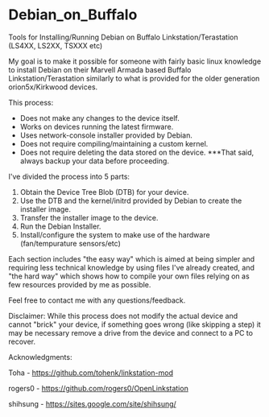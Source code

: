 # Debian_on_Buffalo
Tools for Installing/Running Debian on Buffalo Linkstation/Terastation (LS4XX, LS2XX, TSXXX etc) 

My goal is to make it possible for someone with fairly basic linux knowledge to install Debian on their Marvell Armada based Buffalo Linkstation/Terastation similarly to what is provided for the older generation orion5x/Kirkwood devices.

This process:
- Does not make any changes to the device itself.
- Works on devices running the latest firmware.
- Uses network-console installer provided by Debian.
- Does not require compiling/maintaining a custom kernel.
- Does not require deleting the data stored on the device.
***That said, always backup your data before proceeding.

I've divided the process into 5 parts:

1. Obtain the Device Tree Blob (DTB) for your device.
2. Use the DTB and the kernel/initrd provided by Debian to create the installer image.
3. Transfer the installer image to the device.
4. Run the Debian Installer.
5. Install/configure the system to make use of the hardware (fan/tempurature sensors/etc)

Each section includes "the easy way" which is aimed at being simpler and requiring less technical knowledge by using files I've already created, and "the hard way" which shows how to compile your own files relying on as few resources provided by me as possible.
 
Feel free to contact me with any questions/feedback.

Disclaimer: While this process does not modify the actual device and cannot "brick" your device, if something goes wrong (like skipping a step) it may be necessary remove a drive from the device and connect to a PC to recover. 


Acknowledgments: 

Toha     - https://github.com/tohenk/linkstation-mod

rogers0  - https://github.com/rogers0/OpenLinkstation

shihsung - https://sites.google.com/site/shihsung/


